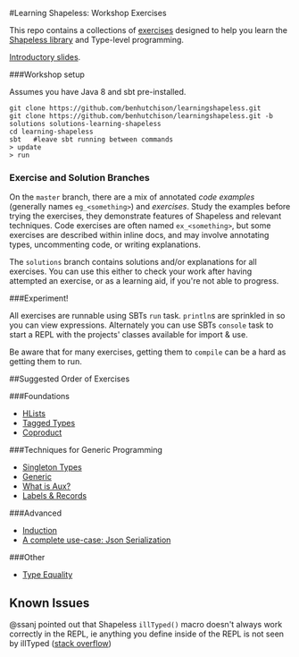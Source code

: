 #Learning Shapeless: Workshop Exercises

This repo contains a collections of [exercises](./src/main/scala) designed to help you learn the 
[Shapeless library](https://github.com/milessabin/shapeless) and Type-level programming. 

[Introductory slides](http://benhutchison.github.io/learningshapeless/slides/#/).

###Workshop setup

Assumes you have Java 8 and sbt pre-installed.

```
git clone https://github.com/benhutchison/learningshapeless.git
git clone https://github.com/benhutchison/learningshapeless.git -b solutions solutions-learning-shapeless
cd learning-shapeless
sbt   #leave sbt running between commands
> update
> run
```

### Exercise and Solution Branches 

On the `master` branch, there are a mix of annotated *code examples* (generally names `eg_<something>`) and *exercises*. 
Study the examples before trying the exercises, they demonstrate  features of Shapeless and relevant techniques.
 Code exercises are often named `ex_<something>`, but some exercises are described within inline docs, and may involve 
 annotating types, uncommenting code, or writing explanations.
 
The `solutions` branch contains solutions and/or explanations for all exercises. You can use this either to check your work 
after having attempted an exercise, or as a learning aid, if you're not able to progress.
 
###Experiment!
 
All exercises are runnable using SBTs `run` task. `println`s are sprinkled in so you can view expressions.
Alternately you can use SBTs `console` task to start a REPL with the projects' classes
 available for import & use. 
 
Be aware that for many exercises, getting them to `compile` can be a hard as getting them to run. 
 
##Suggested Order of Exercises
 
###Foundations
 
- [HLists](./src/main/scala/learnshapeless/HLists.scala)
- [Tagged Types](./src/main/scala/learnshapeless/TaggedTypes.scala)
- [Coproduct](./src/main/scala/learnshapeless/Coproduct.scala)
 
###Techniques for Generic Programming
 
- [Singleton Types](./src/main/scala/learnshapeless/SingletonTypes.scala)
- [Generic](./src/main/scala/learnshapeless/Generic.scala)
- [What is Aux?](./src/main/scala/learnshapeless/WhatIsAux.scala)
- [Labels & Records](./src/main/scala/learnshapeless/Labels.scala)
 
###Advanced

- [Induction](./src/main/scala/learnshapeless/Induction.scala)
- [A complete use-case: Json Serialization](./src/main/scala/learnshapeless/JsonSerialization.scala)

###Other

- [Type Equality](./src/main/scala/learnshapeless/TypeEquality.scala)

## Known Issues

@ssanj pointed out that Shapeless `illTyped()` macro doesn't always work correctly in the REPL, ie anything you define inside of the REPL is not seen by illTyped ([stack overflow](http://stackoverflow.com/questions/20114298/how-do-i-write-a-scala-unit-test-that-ensures-compliation-fails#comment30067810_20169497))

